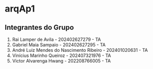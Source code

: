 # arqAp1
## Integrantes do Grupo
1. Rai Lamper de Avila - 202402627279 - TA
2. Gabriel Maia Sampaio - 202402627295 - TA
3. André Luiz Mendes do Nascimento Ribeiro - 202401020631 - TA
4. Vinícius Marinho Queiroz - 202407321976 - TA
5. Victor Alvarenga Hwang - 202208766005 - TA
